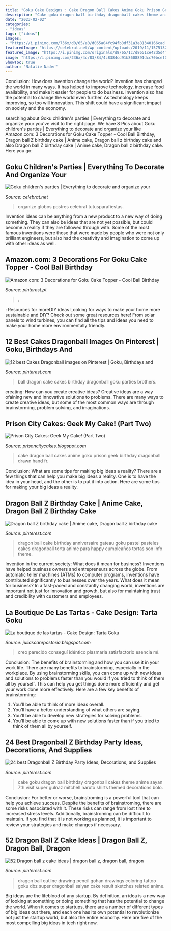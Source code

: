 ```yaml
---
title: "Goku Cake Designs : Cake Dragon Ball Cakes Anime Goku Prison Geek Birthday Dragonball Drawn Hand Fr"
description: "Cake goku dragon ball birthday dragonball cakes theme anime sayan 7th visit super gulnaz mitchell naruto shirts themed decorations bolo"
date: "2023-02-02"
categories:
- "ideas"
tags: ["ideas"]
images:
- "https://i.pinimg.com/736x/d0/65/a0/d065a04fc94fb8df31a3e81340166cad.jpg"
featuredImage: "https://celebrat.net/wp-content/uploads/2019/11/1575132023_977_Goku-childrens-parties-Everything-to-decorate-and-organize-your.jpg"
featured_image: "https://i.pinimg.com/originals/d8/65/1c/d8651ce42d5d4feac080f24e3c2bb181.jpg"
image: "https://i.pinimg.com/236x/4c/83/84/4c8384cd91b8608891dcc70bcef062a7.jpg"
ShowToc: true
author: "Natalie Nader"
---
```



Conclusion: How does invention change the world?
Invention has changed the world in many ways. It has helped to improve technology, increase food availability, and make it easier for people to do business. Invention also has the potential to change the world even further. As technology keeps improving, so too will innovation. This shift could have a significant impact on society and the economy.

	

		
searching about Goku children&#039;s parties | Everything to decorate and organize your you've visit to the right page. We have 8 Pics about Goku children&#039;s parties | Everything to decorate and organize your like Amazon.com: 3 Decorations for Goku Cake Topper - Cool Ball Birthday, Dragon ball Z birthday cake | Anime cake, Dragon ball z birthday cake and also Dragon ball Z birthday cake | Anime cake, Dragon ball z birthday cake. Here you go:
		
    
## Goku Children&#039;s Parties | Everything To Decorate And Organize Your

<img loading=lazy src="https://celebrat.net/wp-content/uploads/2019/11/1575132023_977_Goku-childrens-parties-Everything-to-decorate-and-organize-your.jpg" onerror="this.onerror=null;this.src='https://tse4.mm.bing.net/th?id=OIP.wX_-L69u-OyvARvWzD8z5QAAAA&amp;pid=15.1';" alt="Goku children&#039;s parties | Everything to decorate and organize your">

_Source: celebrat.net_

>organize globos postres celebrat tutusparafiestas. 

	

Invention ideas can be anything from a new product to a new way of doing something. They can also be ideas that are not yet possible, but could become a reality if they are followed through with. Some of the most famous inventions were those that were made by people who were not only brilliant engineers, but also had the creativity and imagination to come up with other ideas as well.

    
## Amazon.com: 3 Decorations For Goku Cake Topper - Cool Ball Birthday

<img loading=lazy src="https://i.pinimg.com/736x/d0/65/a0/d065a04fc94fb8df31a3e81340166cad.jpg" onerror="this.onerror=null;this.src='https://tse4.mm.bing.net/th?id=OIP.rnFCxvkOZiyiD4sxxm3bawAAAA&amp;pid=15.1';" alt="Amazon.com: 3 Decorations for Goku Cake Topper - Cool Ball Birthday">

_Source: pinterest.pt_

>. 

	

: Resources for moreDIY ideas
Looking for ways to make your home more sustainable and DIY? Check out some great resources here! From solar panels to wind turbines, you can find all the tips and ideas you need to make your home more environmentally friendly.

    
## 12 Best Cakes Dragonball Images On Pinterest | Goku, Birthdays And

<img loading=lazy src="https://i.pinimg.com/736x/7f/4e/e8/7f4ee8010437d9e862262dfe2b5d988c--dragon-ball-z-cupcakes-goku-cake.jpg" onerror="this.onerror=null;this.src='https://tse1.mm.bing.net/th?id=OIP.6KSxn6_WAGBlKKdD9G_SHQHaJ4&amp;pid=15.1';" alt="12 best Cakes Dragonball images on Pinterest | Goku, Birthdays and">

_Source: pinterest.com_

>ball dragon cake cakes birthday dragonball goku parties brothers. 

	

creating: How can you create creative ideas?
Creative ideas are a way ofaining new and innovative solutions to problems. There are many ways to create creative ideas, but some of the most common ways are through brainstorming, problem solving, and imaginations.

    
## Prison City Cakes: Geek My Cake! (Part Two)

<img loading=lazy src="http://4.bp.blogspot.com/-_pMSpfzOSO4/T7VmZiTn62I/AAAAAAAAAFI/z8AuQzuJDDA/s1600/DSC_0715.JPG" onerror="this.onerror=null;this.src='https://tse3.mm.bing.net/th?id=OIP.06-Yl_c_MntsZDsQWXLljAHaLK&amp;pid=15.1';" alt="Prison City Cakes: Geek My Cake! (Part Two)">

_Source: prisoncitycakes.blogspot.com_

>cake dragon ball cakes anime goku prison geek birthday dragonball drawn hand fr. 

	

Conclusion: What are some tips for making big ideas a reality?
There are a few things that can help you make big ideas a reality. One is to have the idea in your head, and the other is to put it into action. Here are some tips for making your big ideas a reality.

    
## Dragon Ball Z Birthday Cake | Anime Cake, Dragon Ball Z Birthday Cake

<img loading=lazy src="https://i.pinimg.com/originals/d8/65/1c/d8651ce42d5d4feac080f24e3c2bb181.jpg" onerror="this.onerror=null;this.src='https://tse2.mm.bing.net/th?id=OIP.PNMslW6npOc4jJjgzFahHAHaKN&amp;pid=15.1';" alt="Dragon ball Z birthday cake | Anime cake, Dragon ball z birthday cake">

_Source: pinterest.com_

>dragon ball cake birthday anniversaire gateau goku pastel pasteles cakes dragonball torta anime para happy cumpleaños tortas son info theme. 

	

Invention in the current society: What does it mean for business?
Inventions have helped business owners and entrepreneurs across the globe. From automatic teller machines (ATMs) to computer programs, inventions have contributed significantly to businesses over the years. What does it mean for business? In a fast-paced and constantly changing world, inventions are important not just for innovation and growth, but also for maintaining trust and credibility with customers and employees.

    
## La Boutique De Las Tartas - Cake Design: Tarta Goku

<img loading=lazy src="http://3.bp.blogspot.com/-7umDFCyGZKc/UvCxxWeFdeI/AAAAAAAACC4/vhqT8J0e6eE/s1600/tarta-goku-3d-web.jpg" onerror="this.onerror=null;this.src='https://tse3.mm.bing.net/th?id=OIP.Qrq95UJisWrBAZzeL1OZmAHaJ6&amp;pid=15.1';" alt="La boutique de las tartas - Cake Design: Tarta Goku">

_Source: juliascareposteria.blogspot.com_

>creo parecido conseguí idéntico plasmarla satisfactorio esencia mí. 

	

Conclusion: The benefits of brainstorming and how you can use it in your work life.
There are many benefits to brainstorming, especially in the workplace. By using brainstorming skills, you can come up with new ideas and solutions to problems faster than you would if you tried to think of them all by yourself. This can help you get things done more efficiently and get your work done more effectively. Here are a few key benefits of brainstorming:
1. You’ll be able to think of more ideas overall.
2. You’ll have a better understanding of what others are saying.
3. You’ll be able to develop new strategies for solving problems.
4. You’ll be able to come up with new solutions faster than if you tried to think of them all by yourself.

    
## 24 Best Dragonball Z Birthday Party Ideas, Decorations, And Supplies

<img loading=lazy src="https://i.pinimg.com/736x/3e/b0/69/3eb0694c033dd6eac6fa008f46abee24--cool-cake-ideas-goku.jpg" onerror="this.onerror=null;this.src='https://tse4.mm.bing.net/th?id=OIP.zJl9-Lz-HAeZ_uPwc25CewHaJ4&amp;pid=15.1';" alt="24 best Dragonball Z Birthday Party Ideas, Decorations, and Supplies">

_Source: pinterest.com_

>cake goku dragon ball birthday dragonball cakes theme anime sayan 7th visit super gulnaz mitchell naruto shirts themed decorations bolo. 

	

Conclusion: For better or worse, brainstroming is a powerful tool that can help you achieve success.
Despite the benefits of brainstroming, there are some risks associated with it. These risks can range from lost time to increased stress levels. Additionally, brainstroming can be difficult to maintain. If you find that it is not working as planned, it is important to review your strategies and make changes if necessary.

    
## 52 Dragon Ball Z Cake Ideas | Dragon Ball Z, Dragon Ball, Dragon

<img loading=lazy src="https://i.pinimg.com/236x/4c/83/84/4c8384cd91b8608891dcc70bcef062a7.jpg" onerror="this.onerror=null;this.src='https://tse4.mm.bing.net/th?id=OIP.mz485ixLsWd_olo8q6T5ZAAAAA&amp;pid=15.1';" alt="52 Dragon ball z cake ideas | dragon ball z, dragon ball, dragon">

_Source: pinterest.com_

>dragon ball outline drawing pencil gohan drawings coloring tattoo goku dbz super dragonball saiyan cake result sketches related anime. 

	

Big ideas are the lifeblood of any startup. By definition, an idea is a new way of looking at something or doing something that has the potential to change the world. When it comes to startups, there are a number of different types of big ideas out there, and each one has its own potential to revolutionize not just the startup world, but also the entire economy. Here are five of the most compelling big ideas in tech right now.

